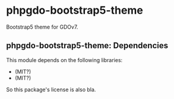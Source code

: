 # phpgdo-bootstrap5-theme

Bootstrap5 theme for GDOv7.


## phpgdo-bootstrap5-theme: Dependencies

This module depends on the following libraries:

 - []() (MIT?)
 - []() (MIT?)
 
So this package's license is also bla.
